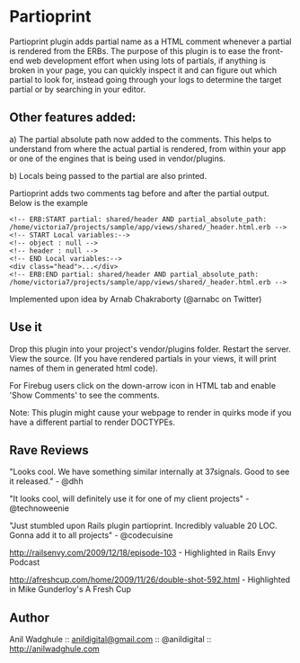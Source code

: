 Partioprint
===========
Partioprint plugin adds partial name as a HTML comment whenever a partial is rendered from the ERBs. The purpose of this plugin is to ease the front-end web development effort when using lots of partials, if anything is broken in your page, you can quickly inspect it and can figure out which partial to look for, instead going through your logs to determine the target partial or by searching in your editor.

Other features added:
---------------------
a) The partial absolute path now added to the comments. This helps to understand from where the actual partial is rendered, from within your app or one of the engines that is being used in vendor/plugins.

b) Locals being passed to the partial are also printed.

Partioprint adds two comments tag before and after the partial output. Below is the example


	<!-- ERB:START partial: shared/header AND partial_absolute_path: /home/victoria7/projects/sample/app/views/shared/_header.html.erb -->
	<!-- START Local variables:-->
	<!-- object : null -->
	<!-- header : null -->
	<!-- END Local variables:-->
	<div class="head">...</div>
	<!-- ERB:END partial: shared/header AND partial_absolute_path: /home/victoria7/projects/sample/app/views/shared/_header.html.erb -->


Implemented upon idea by Arnab Chakraborty (@arnabc on Twitter)

Use it
------
Drop this plugin into your project's vendor/plugins folder. Restart the server. View the source. (If you have rendered partials in your views, it will print names of them in generated html code).


For Firebug users click on the down-arrow icon in HTML tab and enable 'Show Comments' to see the comments.


Note: This plugin might cause your webpage to render in quirks mode if you have a different partial to render DOCTYPEs.

Rave Reviews
------------

"Looks cool. We have something similar internally at 37signals. Good to see it released." - @dhh

"It looks cool, will definitely use it for one of my client projects" - @technoweenie

"Just stumbled upon Rails plugin partioprint. Incredibly valuable 20 LOC. Gonna add it to all projects" - @codecuisine

http://railsenvy.com/2009/12/18/episode-103 - Highlighted in Rails Envy Podcast

http://afreshcup.com/home/2009/11/26/double-shot-592.html - Highlighted in Mike Gunderloy's A Fresh Cup

Author
------
Anil Wadghule :: anildigital@gmail.com :: @anildigital :: http://anilwadghule.com